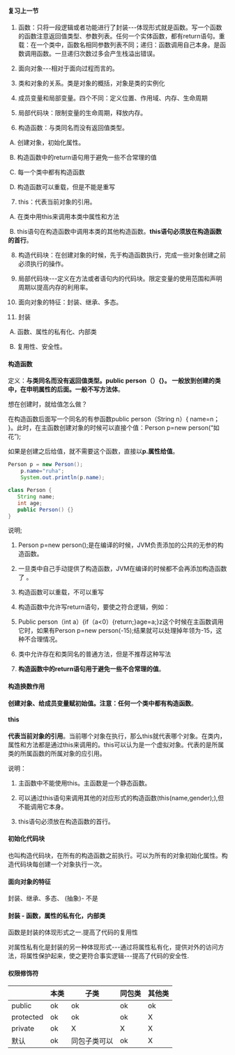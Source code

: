 #### 复习上一节

1. 函数：只将一段逻辑或者功能进行了封装---体现形式就是函数。写一个函数的函数注意返回值类型、参数列表。任何一个实体函数，都有return语句。重载：在一个类中，函数名相同参数列表不同；递归：函数调用自己本身。是函数调用函数。一旦递归次数过多会产生栈溢出错误。

2. 面向对象---相对于面向过程而言的。

3. 类和对象的关系。类是对象的概括，对象是类的实例化

4. 成员变量和局部变量。四个不同：定义位置、作用域、内存、生命周期

5. 局部代码块：限制变量的生命周期，释放内存。

6. 构造函数：与类同名而没有返回值类型。

​       A. 创建对象，初始化属性。

​       B. 构造函数中的return语句用于避免一些不合常理的值

​      C. 每一个类中都有构造函数

​      D. 构造函数可以重载，但是不能是重写

7. this：代表当前对象的引用。

​       A. 在类中用this来调用本类中属性和方法

​       B. this语句在构造函数中调用本类的其他构造函数。**this语句必须放在构造函数的首行**。

8. 构造代码块：在创建对象的时候，先于构造函数执行，完成一些对象创建之前必须执行的操作。

9. 局部代码块---定义在方法或者语句内的代码块。限定变量的使用范围和声明周期以提高内存的利用率。

10. 面向对象的特征：封装、继承、多态。

11. 封装

​     A. 函数、属性的私有化、内部类

​     B. 复用性、安全性。

####  构造函数

 定义：**与类同名而没有返回值类型。public person（）{}。 一般放到创建的类中，在申明属性的后面。一般不写方法体**。

 想在创建时，就给值怎么做？

   在构造函数后面写一个同名的有参函数public person（String n）{ name=n； }。此时，在主函数创建对象的时候可以直接个值：Person p=new person(“如花”);

如果是创建之后给值，就不需要这个函数，直接以**p.属性给值**。

```Java
Person p = new Person();
    p.name="ruha";
    System.out.println(p.name);

class Person {
   String name;
   int age;
   public Person() {}
} 
```

说明;

1. Person p=new person();是在编译的时候，JVM负责添加的公共的无参的构造函数。

2. 一旦类中自己手动提供了构造函数，JVM在编译的时候都不会再添加构造函数了 。

3. 构造函数可以重载，不可以重写

4. 构造函数中允许写return语句，要使之符合逻辑，例如：

5. Public person（int a）{if（a<0）{return;}age=a;}z这个时候在主函数调用它时，如果有Person p=new person(-15);结果就可以处理掉年领为-15，这种不合理情况。

6. 类中允许存在和类同名的普通方法，但是不推荐这种写法

7. **构造函数中的return语句用于避免一些不合常理的值**。

#### 构造换数作用

**创建对象、给成员变量赋初始值。注意：任何一个类中都有构造函数**。

#### this

 **代表当前对象的引用**。当前哪个对象在执行，那么this就代表哪个对象。在类内，属性和方法都是通过this来调用的。this可以认为是一个虚拟对象。代表的是所属类的所属函数的所属对象的应引用。

说明：

1. 主函数中不能使用this。主函数是一个静态函数。

2. 可以通过this语句来调用其他的对应形式的构造函数(this(name,gender);),但不能调用它本身。

3. this语句必须放在构造函数的首行。

#### 初始化代码块

也叫构造代码块，在所有的构造函数之前执行。可以为所有的对象初始化属性。构造代码块每创建一个对象执行一次。

#### 面向对象的特征

封装、继承、多态、  (抽象)- 不是

#### 封装 - 函数，属性的私有化，内部类

函数是封装的体现形式之一.提高了代码的复用性

对属性私有化是封装的另一种体现形式---通过将属性私有化，提供对外的访问方法，将属性保护起来，使之更符合事实逻辑---提高了代码的安全性.

#### 权限修饰符

|           | 本类 | 子类         | 同包类 | 其他类 |
| --------- | ---- | ------------ | ------ | ------ |
| public    | ok   | ok           | ok     | ok     |
| protected | ok   | ok           | ok     | X      |
| private   | ok   | X            | X      | X      |
| 默认      | ok   | 同包子类可以 | ok     | X      |